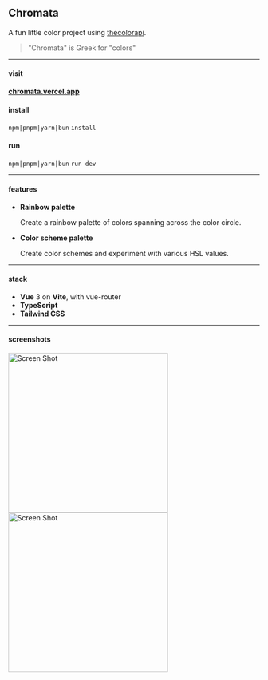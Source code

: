 ## Chromata

A fun little color project using [thecolorapi](https://www.thecolorapi.com/).

> "Chromata" is Greek for "colors"

<hr/>

#### visit

**[chromata.vercel.app](https://chromata.vercel.app/)**

#### install

`npm|pnpm|yarn|bun` `install`

#### run

`npm|pnpm|yarn|bun` `run dev`

<hr/>

#### features

- **Rainbow palette**

  Create a rainbow palette of colors spanning across the color circle.

- **Color scheme palette**

  Create color schemes and experiment with various HSL values.

<hr/>

#### stack

- **Vue** 3 on **Vite**, with vue-router
- **TypeScript**
- **Tailwind CSS**

<hr/>

#### screenshots

[<img height="320" alt="Screen Shot" src="https://github.com/Mrtly/chromata/assets/50080618/68a2555e-591f-40ef-8c3e-3c83036d2974">](https://chromata.vercel.app/) [<img height="320" alt="Screen Shot" src="https://github.com/Mrtly/chromata/assets/50080618/59b7787d-8855-4f33-8dc3-94f3e8018fde">](https://chromata.vercel.app/) 


